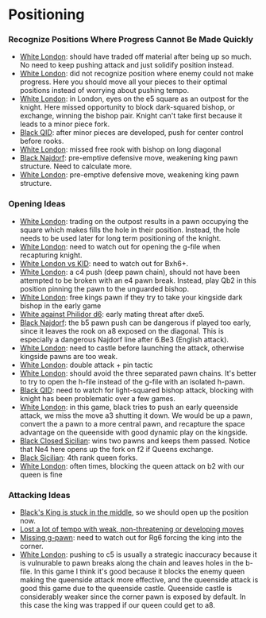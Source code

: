 # Positioning

### Recognize Positions Where Progress Cannot Be Made Quickly
- [White London](https://lichess.org/0b5UX0Yr/white#36): should have traded off material after being up so much. No need to keep pushing attack and just solidify position instead.
- [White London](https://lichess.org/cyeP8QBB/white#32): did not recognize position where enemy could not make progress. Here you should move all your pieces to their optimal positions instead of worrying about pushing tempo.
- [White London](https://lichess.org/rKQDvg7l/white#16): in London, eyes on the e5 square as an outpost for the knight. Here missed opportunity to block dark-squared bishop, or exchange, winning the bishop pair. Knight can't take first because it leads to a minor piece fork.
- [Black QID](https://lichess.org/3mKjE6FJ/black#23): after minor pieces are developed, push for center control before rooks.
- [White London](https://lichess.org/eZGhhtgA/white#12): missed free rook with bishop on long diagonal
- [Black Najdorf](https://lichess.org/kZofv8hB/black#35): pre-emptive defensive move, weakening king pawn structure. Need to calculate more.
- [White London](https://lichess.org/1oMjdrdd/white#32): pre-emptive defensive move, weakening king pawn structure. 

### Opening Ideas
- [White London](https://lichess.org/WAK7JgCL/white#20): trading on the outpost results in a pawn occupying the square which makes fills the hole in their position. Instead, the hole needs to be used later for long term positioning of the knight.
- [White London](https://lichess.org/7Ngh12Kp/white#12): need to watch out for opening the g-file when recapturing knight.
- [White London vs KID](https://lichess.org/1cPN468z/white#19): need to watch out for Bxh6+.
- [White London](https://lichess.org/1XYcNlXs/white#18): a c4 push (deep pawn chain), should not have been attempted to be broken with an e4 pawn break. Instead, play Qb2 in this position pinning the pawn to the unguarded bishop.
- [White London](https://lichess.org/20jo57L9/white#14): free kings pawn if they try to take your kingside dark bishop in the early game
- [White against Philidor d6](https://lichess.org/tlloOW1i/white#8): early mating threat after dxe5.
- [Black Najdorf](https://lichess.org/fyOLhLih/black#15): the b5 pawn push can be dangerous if played too early, since it leaves the rook on a8 exposed on the diagonal. This is especially a dangerous Najdorf line after 6.Be3 (English attack).
- [White London](https://lichess.org/xth1RrDs/white#32): need to castle before launching the attack, otherwise kingside pawns are too weak.
- [White London](https://lichess.org/ZEHo5GSo/white#12): double attack + pin tactic
- [White London](https://lichess.org/XabOt7HN/white#16): should avoid the three separated pawn chains. It's better to try to open the h-file instead of the g-file with an isolated h-pawn.
- [Black QID](https://lichess.org/0DqPASJa/black#15): need to watch for light-squared bishop attack, blocking with knight has been problematic over a few games.
- [White London](https://lichess.org/0qIMkeTT/white#18): in this game, black tries to push an early queenside attack, we miss the move a3 shutting it down. We would be up a pawn, convert the a pawn to a more central pawn, and recapture the space advantage on the queenside with good dynamic play on the kingside.
- [Black Closed Sicilian](https://lichess.org/7xso3TZU/black#11): wins two pawns and keeps them passed. Notice that Ne4 here opens up the fork on f2 if Queens exchange.
- [Black Sicilian](https://lichess.org/edD1VVlL/black#9): 4th rank queen forks.
- [White London](https://lichess.org/xXfmHl63/white#10): often times, blocking the queen attack on b2 with our queen is fine

### Attacking Ideas
- [Black's King is stuck in the middle](https://lichess.org/rfRwsTAu/white#48), so we should open up the position now.
- [Lost a lot of tempo with weak, non-threatening or developing moves](https://lichess.org/1Cv8wk7J/black#31)
- [Missing g-pawn](https://lichess.org/tlloOW1i/white#43): need to watch out for Rg6 forcing the king into the corner.
- [White London](https://lichess.org/xth1RrDs/white#26): pushing to c5 is usually a strategic inaccuracy because it is vulnurable to pawn breaks along the chain and leaves holes in the b-file. In this game I think it's good because it blocks the enemy queen making the queenside attack more effective, and the queenside attack is good this game due to the queenside castle. Queenside castle is considerably weaker since the corner pawn is exposed by default. In this case the king was trapped if our queen could get to a8.

